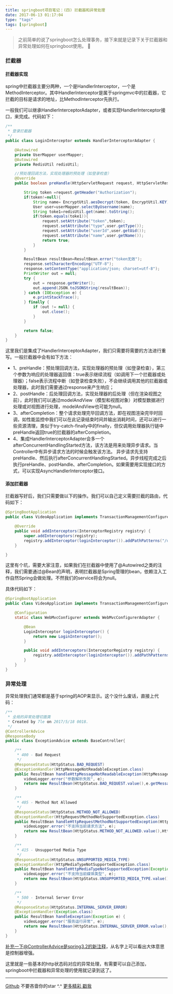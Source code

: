 ```yaml
---
title: springboot项目笔记：(四) 拦截器和异常处理
date: 2017-06-13 01:17:04
type: "tags"
tags: [springboot]
---
```


> 之前简单的说了springboot怎么处理事务，接下来就是记录下关于拦截器和异常处理如何在springboot使用。 🥕

<!--more-->

### 拦截器

#### 拦截器实现
spring中拦截器主要分两种，一个是HandlerInterceptor，一个是MethodInterceptor。其中HandlerInterceptor是属于springmvc中的拦截器，它拦截的目标是请求的地址，比MethodInterceptor先执行。

一般我们可以继承HandlerInterceptorAdapter，或者实现HandlerInterceptor接口，来完成。代码如下：
```java
/**
 * 登录拦截器
 */
public class LoginInterceptor extends HandlerInterceptorAdapter {

    @Autowired
    private UserMapper userMapper;
    @Autowired
    private RedisUtil redisUtil;

    //预处理回调方法，实现处理器的预处理（如登录检查）
    @Override
    public boolean preHandle(HttpServletRequest request, HttpServletResponse response, Object handler) throws Exception {

        String token =request.getHeader("Authorization");
        if(token!=null){
            String name= EncryptUtil.aesDecrypt(token, EncryptUtil.KEY);
            User user=userMapper.selectByUsername(name);
            String toke1=redisUtil.get(name).toString();
            if(token.equals(toke1)){
                request.setAttribute("token",token);
                request.setAttribute("type",user.getType());
                request.setAttribute("userId",user.getUid());
                request.setAttribute("name",user.getName());
                return true;
            }
        }

        ResultBean resultBean=ResultBean.error("token无效");
        response.setCharacterEncoding("UTF-8");
        response.setContentType("application/json; charset=utf-8");
        PrintWriter out = null;
        try {
            out = response.getWriter();
            out.append(JSON.toJSONString(resultBean));
        } catch (IOException e) {
            e.printStackTrace();
        } finally {
            if (out != null) {
                out.close();
            }
        }

        return false;
    }
}

```
这里我们是集成了HandlerInterceptorAdapter，我们只需要将需要的方法进行重写。一般拦截器中会有如下方法：

* 1、preHandle：预处理回调方法，实现处理器的预处理（如登录检查），第三个参数为响应的处理器返回值：true表示继续流程（如调用下一个拦截器或处理器）；false表示流程中断（如登录检查失败），不会继续调用其他的拦截器或处理器，此时我们需要通过response来产生响应；
* 2、postHandle：后处理回调方法，实现处理器的后处理（但在渲染视图之前），此时我们可以通过modelAndView（模型和视图对象）对模型数据进行处理或对视图进行处理，modelAndView也可能为null。
* 3、afterCompletion：整个请求处理完毕回调方法，即在视图渲染完毕时回调，如性能监控中我们可以在此记录结束时间并输出消耗时间，还可以进行一些资源清理，类似于try-catch-finally中的finally，但仅调用处理器执行链中preHandle返回true的拦截器的afterCompletion。
* 4、集成HandlerInterceptorAdapter会多一个afterConcurrentHandlingStarted方法，该方法是用来处理异步请求。当Controller中有异步请求方法的时候会触发该方法。 异步请求先支持preHandle、然后执行afterConcurrentHandlingStarted。异步线程完成之后执行preHandle、postHandle、afterCompletion。如果需要用实现接口的方式，可以实现AsyncHandlerInterceptor接口。

#### 添加拦截器

拦截器写好后，我们只需要做以下的操作。我们可以自己定义需要拦截的路由，代码如下：

```java
@SpringBootApplication
public class VideoApplication implements TransactionManagementConfigurer {

	@Override
    public void addInterceptors(InterceptorRegistry registry) {
        super.addInterceptors(registry);
        registry.addInterceptor(loginInterceptor()).addPathPatterns("/user/**","/collect/**","/register","/video/**").excludePathPatterns("/video/show/**","/video","/video/transCode");
    }

}
```
这里有个坑，需要大家注意，如果我们在拦截器中使用了@Autowired之类的注释，我们需要通过@Bean的声明，表明拦截器是Spring管理的bean，依赖注入工作自然Spring会做处理。不然我们的service将会为null。

具体代码如下：
```java
@SpringBootApplication
public class VideoApplication implements TransactionManagementConfigurer {

	@Configuration
	static class WebMvcConfigurer extends WebMvcConfigurerAdapter {

		@Bean
		LoginInterceptor loginInterceptor() {
			return new LoginInterceptor();
		}

		public void addInterceptors(InterceptorRegistry registry) {
			registry.addInterceptor(loginInterceptor()).addPathPatterns("/user/**","/collect/**","/register","/video/**").excludePathPatterns("/video/show/**","/video","/video/transCode");
		}
	}
}
```

### 异常处理

异常处理我们通常都是基于spring的AOP来显示。这个没什么废话，直接上代码：

```java
/**
 * 全局的异常处理切面类
 * Created by 7le on 2017/5/18 0018.
 */
@ControllerAdvice
@ResponseBody
public class ExceptionAdvice extends BaseController{

    /**
     * 400 - Bad Request
     */
    @ResponseStatus(HttpStatus.BAD_REQUEST)
    @ExceptionHandler(HttpMessageNotReadableException.class)
    public ResultBean handleHttpMessageNotReadableException(HttpMessageNotReadableException e) {
        videoLogger.error("参数解析失败", e);
        return new ResultBean(HttpStatus.BAD_REQUEST.value(),e.getMessage());
    }

    /**
     * 405 - Method Not Allowed
     */
    @ResponseStatus(HttpStatus.METHOD_NOT_ALLOWED)
    @ExceptionHandler(HttpRequestMethodNotSupportedException.class)
    public ResultBean handleHttpRequestMethodNotSupportedException(HttpRequestMethodNotSupportedException e) {
        videoLogger.error("不支持当前请求方法", e);
        return new ResultBean(HttpStatus.METHOD_NOT_ALLOWED.value(),HttpStatus.METHOD_NOT_ALLOWED.getReasonPhrase());
    }

    /**
     * 415 - Unsupported Media Type
     */
    @ResponseStatus(HttpStatus.UNSUPPORTED_MEDIA_TYPE)
    @ExceptionHandler(HttpMediaTypeNotSupportedException.class)
    public ResultBean handleHttpMediaTypeNotSupportedException(Exception e) {
        videoLogger.error("不支持当前媒体类型", e);
        return new ResultBean(HttpStatus.UNSUPPORTED_MEDIA_TYPE.value(),HttpStatus.UNSUPPORTED_MEDIA_TYPE.getReasonPhrase());
    }

    /**
     * 500 - Internal Server Error
     */
    @ResponseStatus(HttpStatus.INTERNAL_SERVER_ERROR)
    @ExceptionHandler(Exception.class)
    public ResultBean handleException(Exception e) {
        videoLogger.error("服务运行异常", e);
        return new ResultBean(HttpStatus.INTERNAL_SERVER_ERROR.value(),HttpStatus.INTERNAL_SERVER_ERROR.getReasonPhrase());
    }
}

```
补充一下@ControllerAdvice是spring3.2的新注释，从名字上可以看出大体意思是控制器增强。

这里就是一些基本的http状态码对应的异常处理，有需要可以自己添加，springboot中拦截器和异常处理的使用就记录到这了。

---
[Github](https://github.com/7le) 不要吝啬你的star ^.^
[更多精彩 戳我](https://7le.top)
